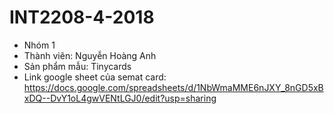 # INT2208-4-2018
- Nhóm 1
- Thành viên: Nguyễn Hoàng Anh
- Sản phẩm mẫu: Tinycards
- Link google sheet của semat card: https://docs.google.com/spreadsheets/d/1NbWmaMME6nJXY_8nGD5xBxDQ--DvY1oL4gwVENtLGJ0/edit?usp=sharing
